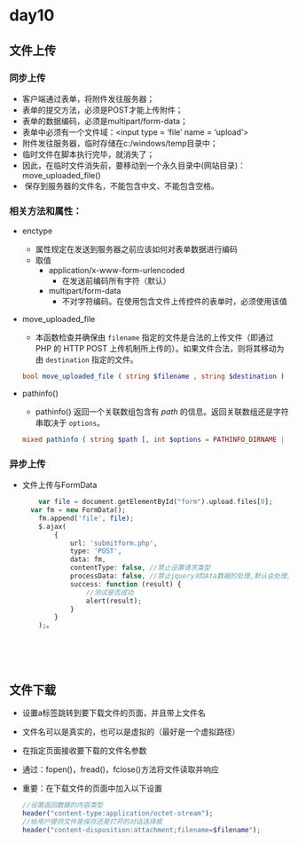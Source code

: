 # day10

## 文件上传

### 同步上传

+ 客户端通过表单，将附件发往服务器；
+ 表单的提交方法，必须是POST才能上传附件；
+ 表单的数据编码，必须是multipart/form-data；
+ 表单中必须有一个文件域：\<input type = ‘file’ name = ‘upload’>
+ 附件发往服务器，临时存储在c:/windows/temp目录中；
+ 临时文件在脚本执行完毕，就消失了；
+ 因此，在临时文件消失前，要移动到一个永久目录中(网站目录)：move_uploaded_file()
+  保存到服务器的文件名，不能包含中文、不能包含空格。

### 相关方法和属性：

+ enctype
  + 属性规定在发送到服务器之前应该如何对表单数据进行编码
  + 取值
    + application/x-www-form-urlencoded
      + 在发送前编码所有字符（默认）
    + multipart/form-data
      + 不对字符编码。在使用包含文件上传控件的表单时，必须使用该值


+ move_uploaded_file

  + 本函数检查并确保由 `filename`    指定的文件是合法的上传文件（即通过 PHP 的 HTTP POST    上传机制所上传的）。如果文件合法，则将其移动为由    `destination` 指定的文件。

  ```php
  bool move_uploaded_file ( string $filename , string $destination )
  ```

+ pathinfo()

  +  pathinfo() 返回一个关联数组包含有 *path*    的信息。返回关联数组还是字符串取决于 `options`。

  ```php
  mixed pathinfo ( string $path [, int $options = PATHINFO_DIRNAME | PATHINFO_BASENAME | PATHINFO_EXTENSION | PATHINFO_FILENAME ] )
  ```

### 异步上传

+ 文件上传与FormData

  ```php
      var file = document.getElementById("form").upload.files[0];
  	var fm = new FormData();
      fm.append('file', file);
      $.ajax(
          {
              url: 'submitform.php',
              type: 'POST',
              data: fm,
              contentType: false, //禁止设置请求类型
              processData: false, //禁止jquery对DAta数据的处理,默认会处理,禁止的原因是,FormData已经帮我们做了处理
              success: function (result) {
                  //测试是否成功
                  alert(result);
              }
          }
      );。
  ```

  ​

  ​

## 文件下载

+ 设置a标签跳转到要下载文件的页面，并且带上文件名

+ 文件名可以是真实的，也可以是虚拟的（最好是一个虚拟路径）

+ 在指定页面接收要下载的文件名参数

+ 通过：fopen()，fread()，fclose()方法将文件读取并响应

+ 重要：在下载文件的页面中加入以下设置

  ```php
  //设置返回数据的内容类型
  header("content-type:application/octet-stream");
  //给用户提供文件是保存还是打开的对话选择框
  header("content-disposition:attachment;filename=$filename");
  ```

  ​